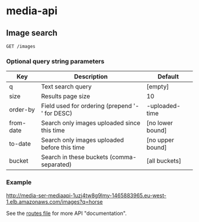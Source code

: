 # media-api

## Image search

    GET /images

### Optional query string parameters

| Key        | Description                                    | Default         |
|------------|------------------------------------------------|-----------------|
| q          | Text search query                              | [empty]
| size       | Results page size                              | 10
| order-by   | Field used for ordering (prepend '-' for DESC) | -uploaded-time
| from-date  | Search only images uploaded since this time    | [no lower bound]
| to-date    | Search only images uploaded before this time   | [no upper bound]
| bucket     | Search in these buckets (comma-separated)      | [all buckets]

### Example

http://media-ser-mediaapi-1uzj4tw8g9lmy-1465883965.eu-west-1.elb.amazonaws.com/images?q=horse

See the [routes file](https://github.com/guardian/media-service/blob/master/media-api/conf/routes) for more API
"documentation".
